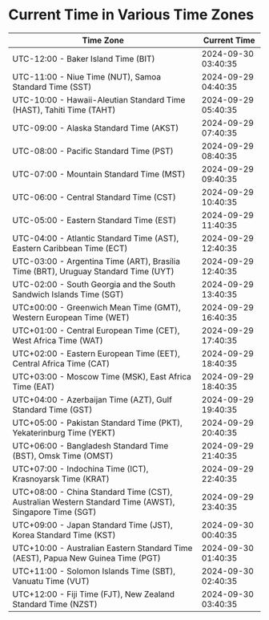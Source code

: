 # Current Time in Various Time Zones

| Time Zone | Current Time |
|-----------|--------------|
| UTC-12:00 - Baker Island Time (BIT) | 2024-09-30 03:40:35 |
| UTC-11:00 - Niue Time (NUT), Samoa Standard Time (SST) | 2024-09-29 04:40:35 |
| UTC-10:00 - Hawaii-Aleutian Standard Time (HAST), Tahiti Time (TAHT) | 2024-09-29 05:40:35 |
| UTC-09:00 - Alaska Standard Time (AKST) | 2024-09-29 07:40:35 |
| UTC-08:00 - Pacific Standard Time (PST) | 2024-09-29 08:40:35 |
| UTC-07:00 - Mountain Standard Time (MST) | 2024-09-29 09:40:35 |
| UTC-06:00 - Central Standard Time (CST) | 2024-09-29 10:40:35 |
| UTC-05:00 - Eastern Standard Time (EST) | 2024-09-29 11:40:35 |
| UTC-04:00 - Atlantic Standard Time (AST), Eastern Caribbean Time (ECT) | 2024-09-29 12:40:35 |
| UTC-03:00 - Argentina Time (ART), Brasília Time (BRT), Uruguay Standard Time (UYT) | 2024-09-29 12:40:35 |
| UTC-02:00 - South Georgia and the South Sandwich Islands Time (SGT) | 2024-09-29 13:40:35 |
| UTC±00:00 - Greenwich Mean Time (GMT), Western European Time (WET) | 2024-09-29 16:40:35 |
| UTC+01:00 - Central European Time (CET), West Africa Time (WAT) | 2024-09-29 17:40:35 |
| UTC+02:00 - Eastern European Time (EET), Central Africa Time (CAT) | 2024-09-29 18:40:35 |
| UTC+03:00 - Moscow Time (MSK), East Africa Time (EAT) | 2024-09-29 18:40:35 |
| UTC+04:00 - Azerbaijan Time (AZT), Gulf Standard Time (GST) | 2024-09-29 19:40:35 |
| UTC+05:00 - Pakistan Standard Time (PKT), Yekaterinburg Time (YEKT) | 2024-09-29 20:40:35 |
| UTC+06:00 - Bangladesh Standard Time (BST), Omsk Time (OMST) | 2024-09-29 21:40:35 |
| UTC+07:00 - Indochina Time (ICT), Krasnoyarsk Time (KRAT) | 2024-09-29 22:40:35 |
| UTC+08:00 - China Standard Time (CST), Australian Western Standard Time (AWST), Singapore Time (SGT) | 2024-09-29 23:40:35 |
| UTC+09:00 - Japan Standard Time (JST), Korea Standard Time (KST) | 2024-09-30 00:40:35 |
| UTC+10:00 - Australian Eastern Standard Time (AEST), Papua New Guinea Time (PGT) | 2024-09-30 01:40:35 |
| UTC+11:00 - Solomon Islands Time (SBT), Vanuatu Time (VUT) | 2024-09-30 02:40:35 |
| UTC+12:00 - Fiji Time (FJT), New Zealand Standard Time (NZST) | 2024-09-30 03:40:35 |
